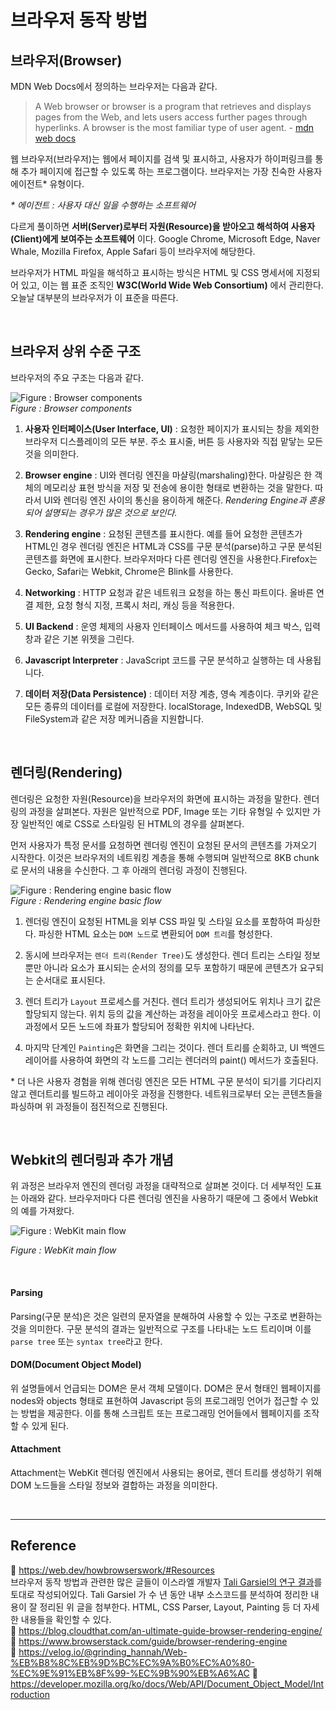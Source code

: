 # 브라우저 동작 방법

## 브라우저(Browser)

MDN Web Docs에서 정의하는 브라우저는 다음과 같다.

> A Web browser or browser is a program that retrieves and displays pages from the Web, and lets users access further pages through hyperlinks. A browser is the most familiar type of user agent. - [mdn web docs](https://developer.mozilla.org/en-US/docs/Glossary/Browser)

웹 브라우저(브라우저)는 웹에서 페이지를 검색 및 표시하고, 사용자가 하이퍼링크를 통해 추가 페이지에 접근할 수 있도록 하는 프로그램이다. 브라우저는 가장 친숙한 사용자 에이전트\* 유형이다.

_\* 에이전트 : 사용자 대신 일을 수행하는 소프트웨어_

다르게 풀이하면 **서버(Server)로부터 자원(Resource)을 받아오고 해석하여 사용자(Client)에게 보여주는 소프트웨어** 이다. Google Chrome, Microsoft Edge, Naver Whale, Mozilla Firefox, Apple Safari 등이 브라우저에 해당한다.

브라우저가 HTML 파일을 해석하고 표시하는 방식은 HTML 및 CSS 명세서에 지정되어 있고, 이는 웹 표준 조직인 **W3C(World Wide Web Consortium)** 에서 관리한다. 오늘날 대부분의 브라우저가 이 표준을 따른다.

<br/>

## 브라우저 상위 수준 구조

브라우저의 주요 구조는 다음과 같다.

![Figure : Browser components](https://web-dev.imgix.net/image/T4FyVKpzu4WKF1kBNvXepbi08t52/PgPX6ZMyKSwF6kB8zIhB.png?auto=format&w=500)  
_Figure : Browser components_

1. **사용자 인터페이스(User Interface, UI)** : 요청한 페이지가 표시되는 창을 제외한 브라우저 디스플레이의 모든 부분. 주소 표시줄, 버튼 등 사용자와 직접 맡닿는 모든 것을 의미한다.

2. **Browser engine** : UI와 렌더링 엔진을 마샬링(marshaling)한다. 마샬링은 한 객체의 메모리상 표현 방식을 저장 및 전송에 용이한 형태로 변환하는 것을 말한다. 따라서 UI와 렌더링 엔진 사이의 통신을 용이하게 해준다. _Rendering Engine과 혼용되어 설명되는 경우가 많은 것으로 보인다._

3. **Rendering engine** : 요청된 콘텐츠를 표시한다. 예를 들어 요청한 콘텐츠가 HTML인 경우 렌더링 엔진은 HTML과 CSS를 구문 분석(parse)하고 구문 분석된 콘텐츠를 화면에 표시한다. 브라우저마다 다른 렌더링 엔진을 사용한다.Firefox는 Gecko, Safari는 Webkit, Chrome은 Blink를 사용한다.

4. **Networking** : HTTP 요청과 같은 네트워크 요청을 하는 통신 파트이다. 올바른 연결 제한, 요청 형식 지정, 프록시 처리, 캐싱 등을 적용한다.

5. **UI Backend** : 운영 체제의 사용자 인터페이스 메서드를 사용하여 체크 박스, 입력창과 같은 기본 위젯을 그린다.

6. **Javascript Interpreter** : JavaScript 코드를 구문 분석하고 실행하는 데 사용됩니다.

7. **데이터 저장(Data Persistence)** : 데이터 저장 계층, 영속 계층이다. 쿠키와 같은 모든 종류의 데이터를 로컬에 저장한다. localStorage, IndexedDB, WebSQL 및 FileSystem과 같은 저장 메커니즘을 지원합니다.

<br/>

## 렌더링(Rendering)

렌더링은 요청한 자원(Resource)을 브라우저의 화면에 표시하는 과정을 말한다. 렌더링의 과정을 살펴본다. 자원은 일반적으로 PDF, Image 또는 기타 유형일 수 있지만 가장 일반적인 예로 CSS로 스타일링 된 HTML의 경우를 살펴본다.

먼저 사용자가 특정 문서를 요청하면 렌더링 엔진이 요청된 문서의 콘텐츠를 가져오기 시작한다. 이것은 브라우저의 네트워킹 계층을 통해 수행되며 일반적으로 8KB chunk로 문서의 내용을 수신한다. 그 후 아래의 렌더링 과정이 진행된다.

![Figure : Rendering engine basic flow](https://web-dev.imgix.net/image/T4FyVKpzu4WKF1kBNvXepbi08t52/bPlYx9xODQH4X1KuUNpc.png?auto=format&w=650)  
_Figure : Rendering engine basic flow_

1. 렌더링 엔진이 요청된 HTML을 외부 CSS 파일 및 스타일 요소를 포함하여 파싱한다. 파싱한 HTML 요소는 `DOM 노드`로 변환되어 `DOM 트리`를 형성한다.

2. 동시에 브라우저는 `렌더 트리(Render Tree)`도 생성한다. 렌더 트리는 스타일 정보 뿐만 아니라 요소가 표시되는 순서의 정의를 모두 포함하기 때문에 콘텐츠가 요구되는 순서대로 표시된다.

3. 렌더 트리가 `Layout` 프로세스를 거친다. 렌더 트리가 생성되어도 위치나 크기 값은 할당되지 않는다. 위치 등의 값을 계산하는 과정을 레이아웃 프로세스라고 한다. 이 과정에서 모든 노드에 좌표가 할당되어 정확한 위치에 나타난다.

4. 마지막 단계인 `Painting`은 화면을 그리는 것이다. 렌더 트리를 순회하고, UI 백엔드 레이어를 사용하여 화면의 각 노드를 그리는 렌더러의 paint() 메서드가 호출된다.

\* 더 나은 사용자 경험을 위해 렌더링 엔진은 모든 HTML 구문 분석이 되기를 기다리지 않고 렌더트리를 빌드하고 레이아웃 과정을 진행한다. 네트워크로부터 오는 콘텐츠들을 파싱하며 위 과정들이 점진적으로 진행된다.

<br/>

## Webkit의 렌더링과 추가 개념

위 과정은 브라우저 엔진의 렌더링 과정을 대략적으로 살펴본 것이다. 더 세부적인 도표는 아래와 같다. 브라우저마다 다른 렌더링 엔진을 사용하기 때문에 그 중에서 Webkit의 예를 가져왔다.

![Figure : WebKit main flow](https://web-dev.imgix.net/image/T4FyVKpzu4WKF1kBNvXepbi08t52/S9TJhnMX1cu1vrYuQRqM.png?auto=format&w=650)

_Figure : WebKit main flow_

<br/>

#### Parsing

Parsing(구문 분석)은 것은 일련의 문자열을 분해하여 사용할 수 있는 구조로 변환하는 것을 의미한다. 구문 분석의 결과는 일반적으로 구조를 나타내는 노드 트리이며 이를 `parse tree` 또는 `syntax tree`라고 한다.

#### DOM(Document Object Model)

위 설명들에서 언급되는 DOM은 문서 객체 모델이다. DOM은 문서 형태인 웹페이지를 nodes와 objects 형태로 표현하여 Javascript 등의 프로그래밍 언어가 접근할 수 있는 방법을 제공한다. 이를 통해 스크립트 또는 프로그래밍 언어들에서 웹페이지를 조작할 수 있게 된다.

#### Attachment

Attachment는 WebKit 렌더링 엔진에서 사용되는 용어로, 렌더 트리를 생성하기 위해 DOM 노드들을 스타일 정보와 결합하는 과정을 의미한다.

<br/>

---

## Reference

📄 https://web.dev/howbrowserswork/#Resources  
브라우저 동작 방법과 관련한 많은 글들이 이스라엘 개발자 [Tali Garsiel의 연구 결과](http://taligarsiel.com/Projects/howbrowserswork1.htm)를 토대로 작성되어있다. Tali Garsiel 가 수 년 동안 내부 소스코드를 분석하여 정리한 내용이 잘 정리된 위 글을 첨부한다. HTML, CSS Parser, Layout, Painting 등 더 자세한 내용들을 확인할 수 있다.  
📄 https://blog.cloudthat.com/an-ultimate-guide-browser-rendering-engine/  
📄 https://www.browserstack.com/guide/browser-rendering-engine  
📄 https://velog.io/@grinding_hannah/Web-%EB%B8%8C%EB%9D%BC%EC%9A%B0%EC%A0%80-%EC%9E%91%EB%8F%99-%EC%9B%90%EB%A6%AC
📄 https://developer.mozilla.org/ko/docs/Web/API/Document_Object_Model/Introduction
